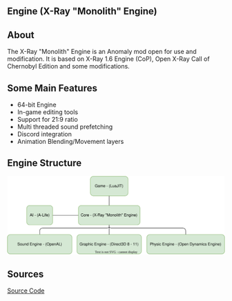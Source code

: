 ## Engine (X-Ray "Monolith" Engine)

## About
The X-Ray "Monolith" Engine is an Anomaly mod open for use and modification. It is based on X-Ray 1.6 Engine (CoP), Open X-Ray Call of Chernobyl Edition and some modifications.

## Some Main Features

- 64-bit Engine
- In-game editing tools
- Support for 21:9 ratio
- Multi threaded sound prefetching
- Discord integration
- Animation Blending/Movement layers

## Engine Structure

![engine-structure centered](engine-images/engine-structure.svg)

## Sources
[Source Code](https://bitbucket.org/anomalymod/xray-monolith/)
